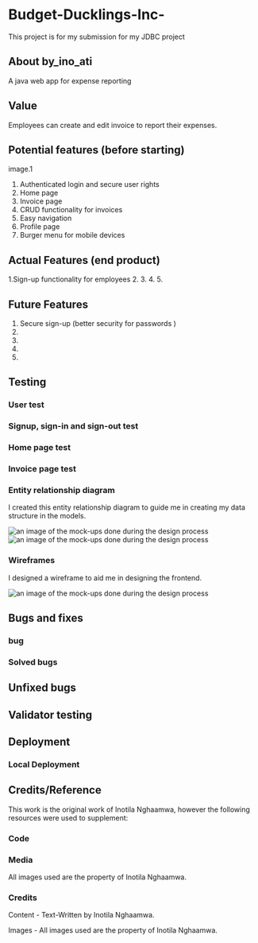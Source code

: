 # Budget-Ducklings-Inc-

This project is for my submission for my JDBC project

## About by_ino_ati
A java web app for expense reporting

## Value

Employees can create and edit invoice to report their expenses.

## Potential features (before starting)
image.1

1. Authenticated login and secure user rights
2. Home page
3. Invoice page
4. CRUD functionality for invoices
5. Easy navigation
6. Profile page
7. Burger menu for mobile devices

## Actual Features (end product)
1.Sign-up functionality for employees
2.
3.
4.
5.


## Future Features
1. Secure sign-up (better security for passwords )
2.
3.
4.
5.

## Testing

### User test

### Signup, sign-in and sign-out test

### Home page test

### Invoice page test

### Entity relationship diagram

I created this entity relationship diagram to guide me in creating my data structure in the models.

![an image of the mock-ups done during the design process]()
![an image of the mock-ups done during the design process]()

### Wireframes
I designed a wireframe to aid me in designing the frontend.

![an image of the mock-ups done during the design process]()

## Bugs and fixes

### bug

### Solved bugs

## Unfixed bugs

## Validator testing

## Deployment

### Local Deployment

## Credits/Reference
This work is the original work of Inotila Nghaamwa, however the following resources were used to supplement:

### Code

### Media
All images used are the property of Inotila Nghaamwa.

### Credits

Content -
Text-Written by Inotila Nghaamwa.

Images - All images used are the property of Inotila Nghaamwa.
